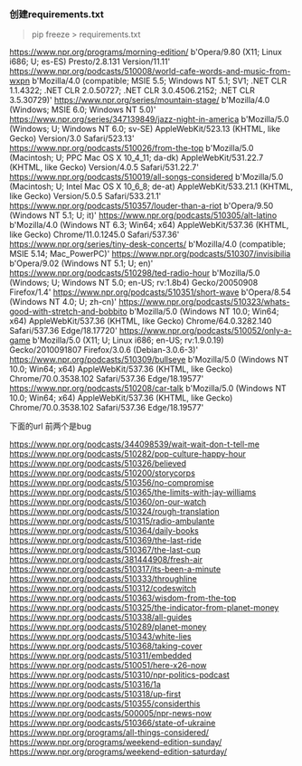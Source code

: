 ### 创建requirements.txt
> pip freeze > requirements.txt 


https://www.npr.org/programs/morning-edition/
b'Opera/9.80 (X11; Linux i686; U; es-ES) Presto/2.8.131 Version/11.11'
https://www.npr.org/podcasts/510008/world-cafe-words-and-music-from-wxpn
b'Mozilla/4.0 (compatible; MSIE 5.5; Windows NT 5.1; SV1; .NET CLR 1.1.4322; .NET CLR 2.0.50727; .NET CLR 3.0.4506.2152; .NET CLR 3.5.30729)'
https://www.npr.org/series/mountain-stage/
b'Mozilla/4.0 (Windows; MSIE 6.0; Windows NT 5.0)'
https://www.npr.org/series/347139849/jazz-night-in-america
b'Mozilla/5.0 (Windows; U; Windows NT 6.0; sv-SE) AppleWebKit/523.13 (KHTML, like Gecko) Version/3.0 Safari/523.13'
https://www.npr.org/podcasts/510026/from-the-top
b'Mozilla/5.0 (Macintosh; U; PPC Mac OS X 10_4_11; da-dk) AppleWebKit/531.22.7 (KHTML, like Gecko) Version/4.0.5 Safari/531.22.7'
https://www.npr.org/podcasts/510019/all-songs-considered
b'Mozilla/5.0 (Macintosh; U; Intel Mac OS X 10_6_8; de-at) AppleWebKit/533.21.1 (KHTML, like Gecko) Version/5.0.5 Safari/533.21.1'
https://www.npr.org/podcasts/510357/louder-than-a-riot
b'Opera/9.50 (Windows NT 5.1; U; it)'
https://www.npr.org/podcasts/510305/alt-latino
b'Mozilla/4.0 (Windows NT 6.3; Win64; x64) AppleWebKit/537.36 (KHTML, like Gecko) Chrome/11.0.1245.0 Safari/537.36'
https://www.npr.org/series/tiny-desk-concerts/
b'Mozilla/4.0 (compatible; MSIE 5.14; Mac_PowerPC)'
https://www.npr.org/podcasts/510307/invisibilia
b'Opera/9.02 (Windows NT 5.1; U; en)'
https://www.npr.org/podcasts/510298/ted-radio-hour
b'Mozilla/5.0 (Windows; U; Windows NT 5.0; en-US; rv:1.8b4) Gecko/20050908 Firefox/1.4'
https://www.npr.org/podcasts/510351/short-wave
b'Opera/8.54 (Windows NT 4.0; U; zh-cn)'
https://www.npr.org/podcasts/510323/whats-good-with-stretch-and-bobbito
b'Mozilla/5.0 (Windows NT 10.0; Win64; x64) AppleWebKit/537.36 (KHTML, like Gecko) Chrome/64.0.3282.140 Safari/537.36 Edge/18.17720'
https://www.npr.org/podcasts/510052/only-a-game
b'Mozilla/5.0 (X11; U; Linux i686; en-US; rv:1.9.0.19) Gecko/2010091807 Firefox/3.0.6 (Debian-3.0.6-3)'
https://www.npr.org/podcasts/510309/bullseye
b'Mozilla/5.0 (Windows NT 10.0; Win64; x64) AppleWebKit/537.36 (KHTML, like Gecko) Chrome/70.0.3538.102 Safari/537.36 Edge/18.19577'
https://www.npr.org/podcasts/510208/car-talk
b'Mozilla/5.0 (Windows NT 10.0; Win64; x64) AppleWebKit/537.36 (KHTML, like Gecko) Chrome/70.0.3538.102 Safari/537.36 Edge/18.19577'

下面的url 前两个是bug

https://www.npr.org/podcasts/344098539/wait-wait-don-t-tell-me
https://www.npr.org/podcasts/510282/pop-culture-happy-hour
https://www.npr.org/podcasts/510326/believed
https://www.npr.org/podcasts/510200/storycorps
https://www.npr.org/podcasts/510356/no-compromise
https://www.npr.org/podcasts/510365/the-limits-with-jay-williams
https://www.npr.org/podcasts/510360/on-our-watch
https://www.npr.org/podcasts/510324/rough-translation
https://www.npr.org/podcasts/510315/radio-ambulante
https://www.npr.org/podcasts/510364/daily-books
https://www.npr.org/podcasts/510369/the-last-ride
https://www.npr.org/podcasts/510367/the-last-cup
https://www.npr.org/podcasts/381444908/fresh-air
https://www.npr.org/podcasts/510317/its-been-a-minute
https://www.npr.org/podcasts/510333/throughline
https://www.npr.org/podcasts/510312/codeswitch
https://www.npr.org/podcasts/510363/wisdom-from-the-top
https://www.npr.org/podcasts/510325/the-indicator-from-planet-money
https://www.npr.org/podcasts/510338/all-guides
https://www.npr.org/podcasts/510289/planet-money
https://www.npr.org/podcasts/510343/white-lies
https://www.npr.org/podcasts/510368/taking-cover
https://www.npr.org/podcasts/510311/embedded
https://www.npr.org/podcasts/510051/here-x26-now
https://www.npr.org/podcasts/510310/npr-politics-podcast
https://www.npr.org/podcasts/510316/1a
https://www.npr.org/podcasts/510318/up-first
https://www.npr.org/podcasts/510355/considerthis
https://www.npr.org/podcasts/500005/npr-news-now
https://www.npr.org/podcasts/510366/state-of-ukraine
https://www.npr.org/programs/all-things-considered/
https://www.npr.org/programs/weekend-edition-sunday/
https://www.npr.org/programs/weekend-edition-saturday/

